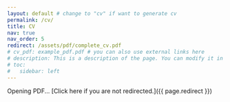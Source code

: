 ```yaml
---
layout: default # change to "cv" if want to generate cv 
permalink: /cv/
title: CV
nav: true
nav_order: 5
redirect: /assets/pdf/complete_cv.pdf
# cv_pdf: example_pdf.pdf # you can also use external links here
# description: This is a description of the page. You can modify it in '_pages/cv.md'. You can also change or remove the top pdf download button.
# toc:
#   sidebar: left
---
```


Opening PDF... [Click here if you are not redirected.]({{ page.redirect }})
